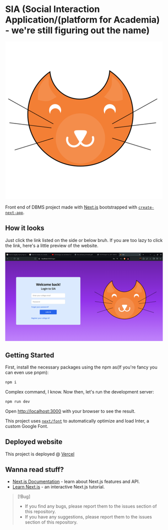 # SIA (Social Interaction Application/(platform for Academia) - we're still figuring out the name)
<p align="center">
    <img 
    src="public/static/emma.svg"
    alt="Emma" 
    />
</p>

Front end of DBMS project made with [Next.js](https://nextjs.org/) bootstrapped with [`create-next-app`](https://github.com/vercel/next.js/tree/canary/packages/create-next-app).

## How it looks
Just click the link listed on the side or below bruh.
If you are too lazy to click the link, here's a little preview of the website.

![loginPage](public/loginPage.png)
## Getting Started

First, install the necessary packages using the npm as(If you're fancy you can even use pnpm):
```bash
npm i
```
Complex command, I know. Now then, let's run the development server:

```bash
npm run dev
```

Open [http://localhost:3000](http://localhost:3000) with your browser to see the result.

This project uses [`next/font`](https://nextjs.org/docs/basic-features/font-optimization) to automatically optimize and load Inter, a custom Google Font.

## Deployed website

This project is deployed @ [Vercel](https://sia-electrocord.vercel.app/)

## Wanna read stuff?

- [Next.js Documentation](https://nextjs.org/docs) - learn about Next.js features and API.
- [Learn Next.js](https://nextjs.org/learn) - an interactive Next.js tutorial.

> [!Bug]
> - If you find any bugs, please report them to the issues section of this repository.
> - If you have any suggestions, please report them to the issues section of this repository.

